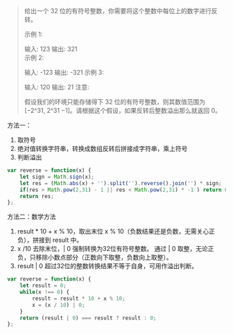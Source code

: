 

> 给出一个 32 位的有符号整数，你需要将这个整数中每位上的数字进行反转。
> 
> 示例 1:
> 
> 输入: 123 输出: 321  
> 示例 2:
> 
> 输入: -123 输出: -321 
> 示例 3:
> 
> 输入: 120 输出: 21 
> 注意:
> 
> 假设我们的环境只能存储得下 32 位的有符号整数，则其数值范围为 [−2^31,  2^31 −1]。请根据这个假设，如果反转后整数溢出那么就返回 0。

方法一：

 1. 取符号
 2. 绝对值转换字符串，转换成数组反转后拼接成字符串，乘上符号 
 3. 判断溢出

```javascript
var reverse = function(x) {
    let sign = Math.sign(x);
    let res = (Math.abs(x) + '').split('').reverse().join('') * sign;
    if(res > Math.pow(2,31) - 1 || res < Math.pow(2,31) * -1 ) return 0;
    return res;
};
```

方法二：数学方法

 1. result * 10 + x % 10，取出末位 x % 10（负数结果还是负数，无需关心正负），拼接到 result 中。 
 2. x /10 去除末位，| 0 强制转换为32位有符号整数。 通过 | 0 取整，无论正负，只移除小数点部分（正数向下取整，负数向上取整）。
 3. result | 0 超过32位的整数转换结果不等于自身，可用作溢出判断。

```javascript
var reverse = function(x) {
    let result = 0;
    while(x !== 0) {
        result = result * 10 + x % 10;
        x = (x / 10) | 0;
    }
    return (result | 0) === result ? result : 0;
};
```
